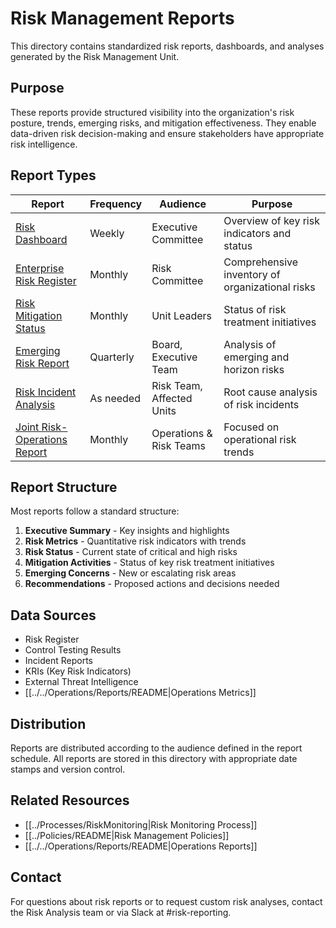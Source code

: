 # Risk Management Reports

This directory contains standardized risk reports, dashboards, and analyses generated by the Risk Management Unit.

## Purpose

These reports provide structured visibility into the organization's risk posture, trends, emerging risks, and mitigation effectiveness. They enable data-driven risk decision-making and ensure stakeholders have appropriate risk intelligence.

## Report Types

| Report | Frequency | Audience | Purpose |
|--------|-----------|----------|---------|
| [Risk Dashboard](RiskDashboard.md) | Weekly | Executive Committee | Overview of key risk indicators and status |
| [Enterprise Risk Register](EnterpriseRiskRegister.md) | Monthly | Risk Committee | Comprehensive inventory of organizational risks |
| [Risk Mitigation Status](RiskMitigationStatus.md) | Monthly | Unit Leaders | Status of risk treatment initiatives |
| [Emerging Risk Report](EmergingRisks.md) | Quarterly | Board, Executive Team | Analysis of emerging and horizon risks |
| [Risk Incident Analysis](RiskIncidentAnalysis.md) | As needed | Risk Team, Affected Units | Root cause analysis of risk incidents |
| [Joint Risk-Operations Report](JointOperationsReport.md) | Monthly | Operations & Risk Teams | Focused on operational risk trends |

## Report Structure

Most reports follow a standard structure:
1. **Executive Summary** - Key insights and highlights
2. **Risk Metrics** - Quantitative risk indicators with trends
3. **Risk Status** - Current state of critical and high risks
4. **Mitigation Activities** - Status of key risk treatment initiatives
5. **Emerging Concerns** - New or escalating risk areas
6. **Recommendations** - Proposed actions and decisions needed

## Data Sources

- Risk Register
- Control Testing Results
- Incident Reports
- KRIs (Key Risk Indicators)
- External Threat Intelligence
- [[../../Operations/Reports/README|Operations Metrics]]

## Distribution

Reports are distributed according to the audience defined in the report schedule. All reports are stored in this directory with appropriate date stamps and version control.

## Related Resources

- [[../Processes/RiskMonitoring|Risk Monitoring Process]]
- [[../Policies/README|Risk Management Policies]]
- [[../../Operations/Reports/README|Operations Reports]]

## Contact

For questions about risk reports or to request custom risk analyses, contact the Risk Analysis team or via Slack at #risk-reporting. 